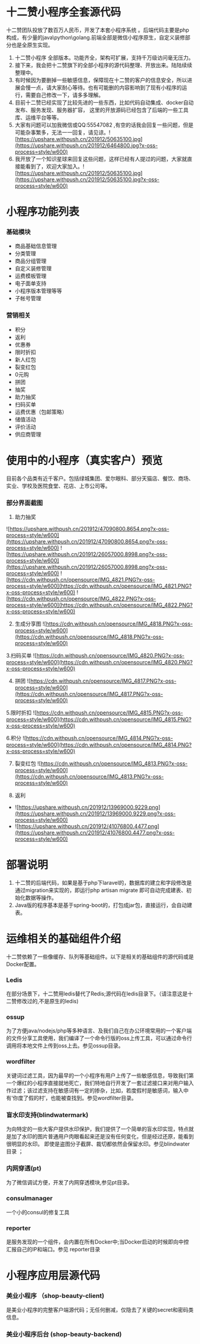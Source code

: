 # 十二赞小程序全套源代码

十二赞团队投放了数百万人民币，开发了本套小程序系统 。后端代码主要是php构成，有少量的java\python\golang.前端全部是微信小程序原生，自定义装修部分也是全原生实现。

1. 十二赞小程序 全部版本。功能齐全，架构可扩展，支持千万级访问毫无压力。
2. 接下来，我会把十二赞旗下的全部小程序的源代码整理、开放出来。陆陆续续整理中。
3. 有时候因为要删掉一些敏感信息，保障现在十二赞的客户的信息安全，所以进展会慢一点，请大家耐心等待。也有可能删的内容影响到了现有小程序的运行，需要自己修改一下，请多多理解。
4. 目前十二赞已经实现了比较先进的一些东西，比如代码自动集成、docker自动发布、服务发现、服务器扩容， 这里的开放源码已经包含了后端的一些工具库、运维平台等等。
4. 大家有问题可以加我微信或QQ:55547082 ,有空的话我会回复一些问题，但是可能杂事繁多，无法一一回复，请见谅。![https://upshare.withpush.cn/201912/50635100.jpg](https://upshare.withpush.cn/201912/6464800.jpg?x-oss-process=style/w600)
5. 我开放了一个知识星球来回复这些问题，这样已经有人提过的问题，大家就直接能看到了，欢迎大家加入。![https://upshare.withpush.cn/201912/50635100.jpg](https://upshare.withpush.cn/201912/50635100.jpg?x-oss-process=style/w600)





# 小程序功能列表

### 基础模块

- 商品基础信息管理
- 分类管理
- 商品分组管理
- 自定义装修管理
- 运费模板管理
- 电子面单支持
- 小程序版本管理等等
- 子帐号管理

### 营销相关

- 积分
- 返利
- 优惠券
- 限时折扣
- 新人红包
- 裂变红包
- 0元购
- 拼团
- 抽奖
- 助力抽奖
- 扫码买单
- 运费优惠（包邮策略）
- 储值活动
- 评价活动
- 供应商管理

# 使用中的小程序（真实客户）预览

目前各个品类有近千客户。包括绿城集团、爱尔眼科、部分天猫店、餐饮、商场、实业、学校及医院食堂、花店、上市公司等。



###  部分界面截图

1. 助力抽奖

![https://upshare.withpush.cn/201912/47090800.8654.png?x-oss-process=style/w600](https://upshare.withpush.cn/201912/47090800.8654.png?x-oss-process=style/w600)
![https://upshare.withpush.cn/201912/26057000.8998.png?x-oss-process=style/w600](https://upshare.withpush.cn/201912/26057000.8998.png?x-oss-process=style/w600)
![https://cdn.withpush.cn/opensource/IMG_4821.PNG?x-oss-process=style/w600](https://cdn.withpush.cn/opensource/IMG_4821.PNG?x-oss-process=style/w600)
![https://cdn.withpush.cn/opensource/IMG_4822.PNG?x-oss-process=style/w600](https://cdn.withpush.cn/opensource/IMG_4822.PNG?x-oss-process=style/w600)


2. 生成分享图
![https://cdn.withpush.cn/opensource/IMG_4818.PNG?x-oss-process=style/w600](https://cdn.withpush.cn/opensource/IMG_4818.PNG?x-oss-process=style/w600)

3.扫码买单
![https://cdn.withpush.cn/opensource/IMG_4820.PNG?x-oss-process=style/w600](https://cdn.withpush.cn/opensource/IMG_4820.PNG?x-oss-process=style/w600)

4. 拼团
![https://cdn.withpush.cn/opensource/IMG_4817.PNG?x-oss-process=style/w600](https://cdn.withpush.cn/opensource/IMG_4817.PNG?x-oss-process=style/w600)

5.限时折扣
![https://cdn.withpush.cn/opensource/IMG_4815.PNG?x-oss-process=style/w600](https://cdn.withpush.cn/opensource/IMG_4815.PNG?x-oss-process=style/w600)

6.积分
![https://cdn.withpush.cn/opensource/IMG_4814.PNG?x-oss-process=style/w600](https://cdn.withpush.cn/opensource/IMG_4814.PNG?x-oss-process=style/w600)

7. 裂变红包
![https://cdn.withpush.cn/opensource/IMG_4813.PNG?x-oss-process=style/w600](https://cdn.withpush.cn/opensource/IMG_4813.PNG?x-oss-process=style/w600)

8. 返利
- ![https://upshare.withpush.cn/201912/13969000.9229.png](https://upshare.withpush.cn/201912/13969000.9229.png?x-oss-process=style/w600)
- ![https://upshare.withpush.cn/201912/41076800.4477.png](https://upshare.withpush.cn/201912/41076800.4477.png?x-oss-process=style/w600)

# 部署说明

1. 十二赞的后端代码，如果是基于php下laravel的，数据库的建立和字段修改是通过migration来实现的，即运行php artisan migrate 即可自动完成建表、初始化数据等操作。
2. Java版的程序基本是基于spring-boot的，打包成jar包，直接运行，会自动建表。

# 运维相关的基础组件介绍
十二赞依赖了一些像缓存、队列等基础组件。以下是相关的基础组件的源代码或是Docker配置。

### Ledis
在部分场景下，十二赞用ledis替代了Redis;源代码在ledis目录下。（请注意这是十二赞修改过的,不是原生的ledis)

### ossup
为了方便java/nodejs/php等多种语言、及我们自己在办公环境常用的一个客户端的文件分享工具使用，我们编译了一个命令行版的oss上传工具，可以通过命令行调用将本地文件上传到oss上去。参见ossup目录。

### wordfilter
关键词过滤工具，因为最早的一个小程序有用户上传了一些敏感信息，导致我们第一个爆红的小程序直接就地死亡，我们特地自行开发了一套过滤接口来对用户输入作过滤；该过滤支持在敏感词有一定的掺杂，比如，若度假村是敏感词，输入中有‘你度了假的村’，也能被查找到。参见wordfilter目录。

### 盲水印支持(blindwatermark)
为向特定的一些大客户提供水印保护，我们提供了一个简单的盲水印实现，特点就是加了水印的图片普通用户肉眼看起来还是没有任何变化，但是经过还原，能看到很明显的水印。
即使是盗图分子截屏、裁切都依然会保留水印。参见blindwater目录 ；

### 内网穿透(pt)
为了微信调试方便，开发了内网穿透模块,参见pt目录。

### consulmanager 
一个小的consul的修复工具

### reporter
是服务发现的一个组件，会内置在所有Docker中;当Docker启动的时候即向中控汇报自己的IP和端口。参见 reporter目录 


# 小程序应用层源代码

### 美业小程序 （shop-beauty-client)
是美业小程序的完整客户端源代码；无任何删减，仅隐去了关键的secret和密码类信息。

### 美业小程序后台 (shop-beauty-backend)



